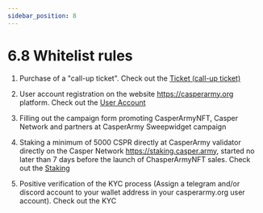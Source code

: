 ```yaml
---
sidebar_position: 8
---
```


# 6.8 Whitelist rules

1. Purchase of a "call-up ticket". Check out the <a href="https://docs.casperarmy.org/docs/PRODUCTS%20AND%20SERVICES/2.7-call-up-ticket/">Ticket (call-up ticket)</a>

2. User account registration on the website https://casperarmy.org platform. Check out the <a href="https://docs.casperarmy.org/docs/PLATFORM/5.1-User-account/">User Account</a>

3. Filling out the campaign form promoting CasperArmyNFT, Casper Network and partners at CasperArmy Sweepwidget campaign

4. Staking a minimum of 5000 CSPR directly at CasperArmy validator directly on the Casper Network https://staking.casper.army, started no later than 7 days before the launch of ChasperArmyNFT sales. Check out the <a href="https://docs.casperarmy.org/docs/PRODUCTS%20AND%20SERVICES/2.9-staking/">Staking</a>

5. Positive verification of the KYC process (Assign a telegram and/or discord account to your wallet address in your casperarmy.org user account). Check out the KYC
